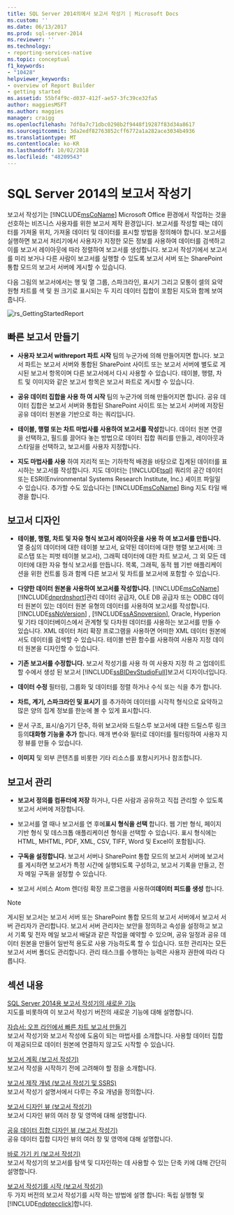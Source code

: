 ```yaml
---
title: SQL Server 2014의에서 보고서 작성기 | Microsoft Docs
ms.custom: ''
ms.date: 06/13/2017
ms.prod: sql-server-2014
ms.reviewer: ''
ms.technology:
- reporting-services-native
ms.topic: conceptual
f1_keywords:
- "10428"
helpviewer_keywords:
- overview of Report Builder
- getting started
ms.assetid: 55bf4f9c-d037-412f-ae57-3fc39ce32fa5
author: maggiesMSFT
ms.author: maggies
manager: craigg
ms.openlocfilehash: 7df0a7c71dbc0298b2f9448f19287f83d34a8617
ms.sourcegitcommit: 3da2edf82763852cff6772a1a282ace3034b4936
ms.translationtype: MT
ms.contentlocale: ko-KR
ms.lasthandoff: 10/02/2018
ms.locfileid: "48209543"
---
```

# <a name="report-builder-in-sql-server-2014"></a>SQL Server 2014의 보고서 작성기
  보고서 작성기는 [!INCLUDE[msCoName](../../../includes/msconame-md.md)] Microsoft Office 환경에서 작업하는 것을 선호하는 비즈니스 사용자를 위한 보고서 제작 환경입니다. 보고서를 작성할 때는 데이터를 가져올 위치, 가져올 데이터 및 데이터를 표시할 방법을 정의해야 합니다. 보고서를 실행하면 보고서 처리기에서 사용자가 지정한 모든 정보를 사용하여 데이터를 검색하고 이를 보고서 레이아웃에 따라 정렬하여 보고서를 생성합니다. 보고서 작성기에서 보고서를 미리 보거나 다른 사람이 보고서를 실행할 수 있도록 보고서 서버 또는 SharePoint 통합 모드의 보고서 서버에 게시할 수 있습니다.  
  
 다음 그림의 보고서에서는 행 및 열 그룹, 스파크라인, 표시기 그리고 모퉁이 셀의 요약 원형 차트를 색 및 원 크기로 표시되는 두 지리 데이터 집합이 포함된 지도와 함께 보여 줍니다.  
  
 ![rs_GettingStartedReport](../media/rs-gettingstartedreport.gif "rs_GettingStartedReport")  
  
##  <a name="JumpStartReptCreation"></a> 빠른 보고서 만들기  
  
-   **사용자 보고서 withreport 파트 시작** 팀의 누군가에 의해 만들어지면 합니다. 보고서 파트는 보고서 서버와 통합된 SharePoint 사이트 또는 보고서 서버에 별도로 게시된 보고서 항목이며 다른 보고서에서 다시 사용할 수 있습니다. 테이블, 행렬, 차트 및 이미지와 같은 보고서 항목은 보고서 파트로 게시할 수 있습니다.  
  
-   **공유 데이터 집합을 사용 하 여 시작** 팀의 누군가에 의해 만들어지면 합니다. 공유 데이터 집합은 보고서 서버와 통합된 SharePoint 사이트 또는 보고서 서버에 저장된 공유 데이터 원본을 기반으로 하는 쿼리입니다.  
  
-   **테이블, 행렬 또는 차트 마법사를 사용하여 보고서를 작성**합니다. 데이터 원본 연결을 선택하고, 필드를 끌어다 놓는 방법으로 데이터 집합 쿼리를 만들고, 레이아웃과 스타일을 선택하고, 보고서를 사용자 지정합니다.  
  
-   **지도 마법사를 사용** 하여 지리적 또는 기하학적 배경을 바탕으로 집계된 데이터를 표시하는 보고서를 작성합니다. 지도 데이터는 [!INCLUDE[tsql](../../includes/tsql-md.md)] 쿼리의 공간 데이터 또는 ESRI(Environmental Systems Research Institute, Inc.) 셰이프 파일일 수 있습니다. 추가할 수도 있습니다는 [!INCLUDE[msCoName](../../../includes/msconame-md.md)] Bing 지도 타일 배경을 합니다.  
  

  
##  <a name="DesignRept"></a> 보고서 디자인  
  
-   **테이블, 행렬, 차트 및 자유 형식 보고서 레이아웃을 사용 하 여 보고서를 만듭니다.** 열 중심의 데이터에 대한 테이블 보고서, 요약된 데이터에 대한 행렬 보고서(예: 크로스탭 또는 피벗 테이블 보고서), 그래픽 데이터에 대한 차트 보고서, 그 외 모든 데이터에 대한 자유 형식 보고서를 만듭니다. 목록, 그래픽, 동적 웹 기반 애플리케이션을 위한 컨트롤 등과 함께 다른 보고서 및 차트를 보고서에 포함할 수 있습니다.  
  
-   **다양한 데이터 원본을 사용하여 보고서를 작성합니다.**  [!INCLUDE[msCoName](../../../includes/msconame-md.md)] [!INCLUDE[dnprdnshort](../../includes/dnprdnshort-md.md)]관리 데이터 공급자, OLE DB 공급자 또는 ODBC 데이터 원본이 있는 데이터 원본 유형의 데이터를 사용하여 보고서를 작성합니다. [!INCLUDE[ssNoVersion](../../includes/ssnoversion-md.md)] , [!INCLUDE[ssASnoversion](../../includes/ssasnoversion-md.md)], Oracle, Hyperion 및 기타 데이터베이스에서 관계형 및 다차원 데이터를 사용하는 보고서를 만들 수 있습니다. XML 데이터 처리 확장 프로그램을 사용하면 어떠한 XML 데이터 원본에서도 데이터를 검색할 수 있습니다. 테이블 반환 함수를 사용하여 사용자 지정 데이터 원본을 디자인할 수 있습니다.  
  
-   **기존 보고서를 수정합니다.** 보고서 작성기를 사용 하 여 사용자 지정 하 고 업데이트할 수에서 생성 된 보고서 [!INCLUDE[ssBIDevStudioFull](../../includes/ssbidevstudiofull-md.md)]보고서 디자이너입니다.  
  
-   **데이터 수정** 필터링, 그룹화 및 데이터를 정렬 하거나 수식 또는 식을 추가 합니다.  
  
-   **차트, 계기, 스파크라인 및 표시기** 를 추가하여 데이터를 시각적 형식으로 요약하고 많은 양의 집계 정보를 한눈에 볼 수 있게 표시합니다.  
  
-   문서 구조, 표시/숨기기 단추, 하위 보고서와 드릴스루 보고서에 대한 드릴스루 링크 등의**대화형 기능을 추가** 합니다. 매개 변수와 필터로 데이터를 필터링하여 사용자 지정 뷰를 만들 수 있습니다.  
  
-   **이미지** 및 외부 콘텐츠를 비롯한 기타 리소스를 포함시키거나 참조합니다.  
  

  
##  <a name="ManageRpt"></a> 보고서 관리  
  
-   **보고서 정의를 컴퓨터에 저장** 하거나, 다른 사람과 공유하고 직접 관리할 수 있도록 보고서 서버에 저장합니다.  
  
-   보고서를 열 때나 보고서를 연 후에**표시 형식을 선택** 합니다. 웹 기반 형식, 페이지 기반 형식 및 데스크톱 애플리케이션 형식을 선택할 수 있습니다. 표시 형식에는 HTML, MHTML, PDF, XML, CSV, TIFF, Word 및 Excel이 포함됩니다.  
  
-   **구독을 설정합니다.** 보고서 서버나 SharePoint 통합 모드의 보고서 서버에 보고서를 게시하면 보고서가 특정 시간에 실행되도록 구성하고, 보고서 기록을 만들고, 전자 메일 구독을 설정할 수 있습니다.  
  
-   보고서 서비스 Atom 렌더링 확장 프로그램을 사용하여**데이터 피드를 생성** 합니다.  
  
> [!NOTE]  
>  게시된 보고서는 보고서 서버 또는 SharePoint 통합 모드의 보고서 서버에서 보고서 서버 관리자가 관리합니다. 보고서 서버 관리자는 보안을 정의하고 속성을 설정하고 보고서 기록 및 전자 메일 보고서 배달과 같은 작업을 예약할 수 있으며, 공유 일정과 공유 데이터 원본을 만들어 일반적 용도로 사용 가능하도록 할 수 있습니다. 또한 관리자는 모든 보고서 서버 폴더도 관리합니다. 관리 태스크를 수행하는 능력은 사용자 권한에 따라 다릅니다.  
  

  
##  <a name="InThisSection"></a> 섹션 내용  
 [SQL Server 2014용 보고서 작성기의 새로운 기능](../what-s-new-in-report-builder-for-sql-server-2014.md)  
 지도를 비롯하여 이 보고서 작성기 버전의 새로운 기능에 대해 설명합니다.  
  
 [자습서: 오프 라인에서 빠른 차트 보고서 만들기](tutorial-create-a-quick-chart-report-offline-report-builder.md)  
 보고서 작성기와 보고서 작성에 도움이 되는 마법사를 소개합니다. 사용할 데이터 집합이 제공되므로 데이터 원본에 연결하지 않고도 시작할 수 있습니다.  
  
 [보고서 계획 &#40;보고서 작성기&#41;](../report-design/planning-a-report-report-builder.md)  
 보고서 작성을 시작하기 전에 고려해야 할 점을 소개합니다.  
  
 [보고서 제작 개념 &#40;보고서 작성기 및 SSRS&#41;](../report-design/report-authoring-concepts-report-builder-and-ssrs.md)  
 보고서 작성기 설명서에서 다루는 주요 개념을 정의합니다.  
  
 [보고서 디자인 뷰 &#40;보고서 작성기&#41;](report-design-view-report-builder.md)  
 보고서 디자인 뷰의 여러 창 및 영역에 대해 설명합니다.  
  
 [공유 데이터 집합 디자인 뷰 &#40;보고서 작성기&#41;](shared-dataset-design-view-report-builder.md)  
 공유 데이터 집합 디자인 뷰의 여러 창 및 영역에 대해 설명합니다.  
  
 [바로 가기 키 &#40;보고서 작성기&#41;](keyboard-shortcuts-report-builder.md)  
 보고서 작성기의 보고서를 탐색 및 디자인하는 데 사용할 수 있는 단축 키에 대해 간단히 설명합니다.  
  
 [보고서 작성기를 시작 &#40;보고서 작성기&#41;](start-report-builder.md)  
 두 가지 버전의 보고서 작성기를 시작 하는 방법에 설명 합니다: 독립 실행형 및 [!INCLUDE[ndptecclick](../../includes/ndptecclick-md.md)]합니다.  
  
  
